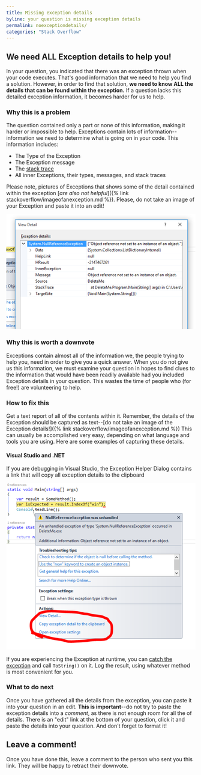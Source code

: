 ```yaml
---
title: Missing exception details
byline: your question is missing exception details
permalink: noexceptiondetails/
categories: "Stack Overflow"
---
```

## We need ALL Exception details to help you!
In your question, you indicated that there was an exception thrown when your code executes. That's good information that we need to help you find a solution. However, in order to find that solution, **we need to know ALL the details that can be found within the exception.** If a question lacks this detailed exception information, it becomes harder for us to help. 

### Why this is a problem
The question contained only a part or none of this information, making it harder or impossible to help. Exceptions contain lots of information--information we need to determine what is going on in your code. This information includes:

* The Type of the Exception
* The Exception message
* The [stack trace](https://en.wikipedia.org/wiki/Stack_trace)
* All inner Exceptions, their types, messages, and stack traces

Please note, pictures of Exceptions that shows some of the detail contained within the exception [_are also not helpful_]({% link stackoverflow/imageofanexception.md %}). Please, do not take an image of your Exception and paste it into an edit!

![Viewing the details of the exception](/images/stackoverflow/exceptionimage3.PNG)

### Why this is worth a downvote
Exceptions contain almost all of the information we, the people trying to help you, need in order to give you a quick answer. When you do not give us this information, we must examine your question in hopes to find clues to the information that would have been readily available had you included Exception details in your question. This wastes the time of people who (for free!) are volunteering to help.

### How to fix this
Get a text report of all of the contents within it. Remember, the details of the Exception should be captured as text--[do not take an image of the Exception details!]({% link stackoverflow/imageofanexception.md %}) This can usually be accomplished very easy, depending on what language and tools you are using. Here are some examples of capturing these details.

#### Visual Studio and .NET

If you are debugging in Visual Studio, the Exception Helper Dialog contains a link that will copy all exception details to the clipboard

![The link to copy exception details to the clipboard on the exception helper dialog](/images/stackoverflow/exceptionimage2.PNG)

If you are experiencing the Exception at runtime, you can [catch the exception](http://stackoverflow.com/questions/9526139/how-to-catch-exceptions) and call `ToString()` on it. Log the result, using whatever method is most convenient for you.

### What to do next
Once you have gathered all the details from the exception, you can paste it into your question in an edit. **This is important**--do not try to paste the exception details into a _comment_, as there is not enough room for all the of details. There is an "edit" link at the bottom of your question, click it and paste the details into your question. And don't forget to format it!

## Leave a comment!
Once you have done this, leave a comment to the person who sent you this link. They will be happy to retract their downvote.
